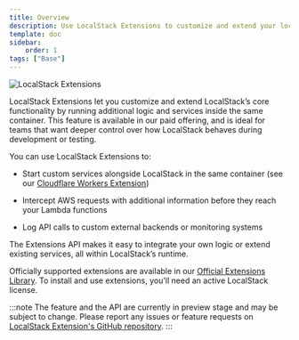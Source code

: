 ```yaml
---
title: Overview
description: Use LocalStack Extensions to customize and extend your local development experience.
template: doc
sidebar:
    order: 1
tags: ["Base"]
---
```


![LocalStack Extensions](/images/aws/localstack-extensions-header.png)

LocalStack Extensions let you customize and extend LocalStack’s core functionality by running additional logic and services inside the same container. This feature is available in our paid offering, and is ideal for teams that want deeper control over how LocalStack behaves during development or testing.

You can use LocalStack Extensions to:

- Start custom services alongside LocalStack in the same container (see our [Cloudflare Workers Extension](https://localstack.cloud/blog/2023-06-26-develop-your-cloudflare-workers-aws-apps-locally-with-localstack-miniflare/))

- Intercept AWS requests with additional information before they reach your Lambda functions

- Log API calls to custom external backends or monitoring systems

The Extensions API makes it easy to integrate your own logic or extend existing services, all within LocalStack’s runtime.

Officially supported extensions are available in our [Official Extensions Library](https://app.localstack.cloud/extensions/library). To install and use extensions, you'll need an active LocalStack license.

:::note
The feature and the API are currently in preview stage and may be subject to change.
Please report any issues or feature requests on [LocalStack Extension's GitHub repository](https://github.com/localstack/localstack-extensions).
:::